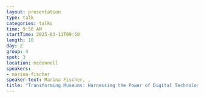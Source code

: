 ```yaml
---
layout: presentation
type: talk
categories: talks
time: 9:50 AM
startTime: 2025-03-11T09:50 
length: 10
day: 2
group: 4
spot: 3
location: mcdonnell
speakers:
- marina-fischer
speaker-text: Marina Fischer, , 
title: "Transforming Museums: Harnessing the Power of Digital Technologies"
---
```


